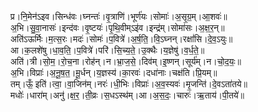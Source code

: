 

  
प्र।नि॒मेन॑ऽइव।सिन्ध॑वः।घ्नन्तः॑।वृ॒त्राणि॑।भूर्ण॑यः।सोमाः॑।अ॒सृ॒ग्र॒म्।आ॒शवः॑॥  
अ॒भि।सु॒वा॒नासः॑।इन्द॑वः।वृ॒ष्टयः॑।पृ॒थि॒वीम्ऽइ॑व।इन्द्र॑म्।सोमा॑सः।अ॒क्ष॒र॒न्॥  
अति॑ऽऊर्मिः।म॒त्स॒रः।मदः॑।सोमः॑।प॒वित्रे॑।अ॒र्ष॒ति॒।वि॒ऽघ्नन्।रक्षां॑सि।दे॒व॒ऽयुः॥  
आ।क॒लशे॑षु।धा॒व॒ति॒।प॒वित्रे॑।परि॑।सि॒च्य॒ते॒।उ॒क्थैः।य॒ज्ञेषु॑।व॒र्ध॒ते॒॥  
अति॑।त्री।सो॒म॒।रो॒च॒ना।रोह॑न्।न।भ्रा॒ज॒से॒।दिव॑म्।इ॒ष्णन्।सूर्य॑म्।न।चो॒द॒यः॒॥  
अ॒भि।विप्राः॑।अ॒नू॒ष॒त॒।मू॒र्धन्।य॒ज्ञस्य॑।का॒रवः॑।दधा॑नाः।चक्ष॑ति।प्रि॒यम्॥  
तम्।ऊँ॒ इति॑।त्वा॒।वा॒जिन॑म्।नरः॑।धी॒भिः।विप्राः॑।अ॒व॒स्यवः॑।मृ॒जन्ति॑।दे॒वऽता॑तये॥  
मधोः॑।धारा॑म्।अनु॑।क्ष॒र॒।ती॒व्रः।स॒धऽस्थ॑म्।आ।अ॒स॒दः॒।चारुः॑।ऋ॒ताय॑।पी॒तये॑॥  
